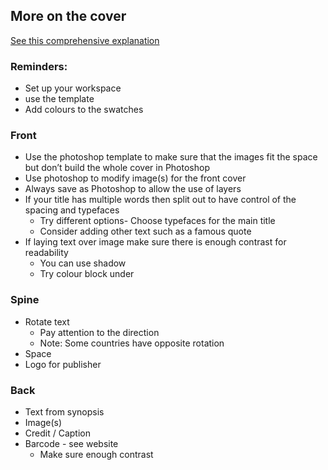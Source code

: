 ## More on the cover

[See this comprehensive explanation](../../Articles/Using%20Photoshop%20and%20InDesign%20to%20Create%20a%20Cover%20for%20Print.md)

### Reminders:
- Set up your workspace
- use the template
- Add colours to the swatches

### Front

- Use the photoshop template to make sure that the images fit the space but don’t build the whole cover in Photoshop
- Use photoshop to modify image(s) for the front cover
- Always save as Photoshop to allow the use of layers
- If your title has multiple words then split out to have control of the spacing and typefaces
	- Try different options- Choose typefaces for the main title
	- Consider adding other text such as a famous quote
- If laying text over image make sure there is enough contrast for readability
	- You can use shadow
	- Try colour block under

### Spine

- Rotate text
	- Pay attention to the direction
	- Note: Some countries have opposite rotation
- Space
- Logo for publisher

### Back

- Text from synopsis
- Image(s)
- Credit / Caption
- Barcode - see website
	- Make sure enough contrast








 
